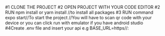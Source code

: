 #1 CLONE THE PROJECT #2 OPEN PROJECT WITH YOUR CODE EDITOR 
#2 RUN npm install or yarn install //to install all packages
 #3 RUN command expo start//To start the project //You will have to scan qr code with your device or you can click run with emulator if you have android studio
 #4Create .env file and insert your api e.g BASE_URL=https//:
